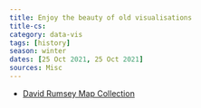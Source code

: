 ```yaml
---
title: Enjoy the beauty of old visualisations
title-cs: 
category: data-vis
tags: [history]
season: winter
dates: [25 Oct 2021, 25 Oct 2021]
sources: Misc
---
```


- [David Rumsey Map Collection](https://www.davidrumsey.com/luna/servlet/view/search?q=pub_list_no%3d%2214345.000%22&sort=pub_list_no%2Cseries_no)